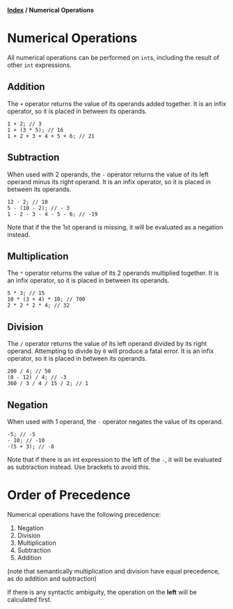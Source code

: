 **[Index](index) / Numerical Operations**

# Numerical Operations

All numerical operations can be performed on `int`s, including the result of other `int` expressions.

## Addition
The `+` operator returns the value of its operands added together. It is an infix operator, so it is placed in between its operands.
```
1 + 2; // 3
1 + (3 * 5); // 16
1 + 2 + 3 + 4 + 5 + 6; // 21
```

## Subtraction
When used with 2 operands, the `-` operator returns the value of its left operand minus its right operand. It is an infix operator, so it is placed in between its operands.
```
12 - 2; // 10
5 - (10 - 2); // - 3
1 - 2 - 3 - 4 - 5 - 6; // -19
```
Note that if the the 1st operand is missing, it will be evaluated as a negation instead.

## Multiplication
The `*` operator returns the value of its 2 operands multiplied together. It is an infix operator, so it is placed in between its operands.
```
5 * 3; // 15
10 * (3 + 4) * 10; // 700
2 * 2 * 2 * 4; // 32
```

## Division
The `/` operator returns the value of its left operand divided by its right operand. Attempting to divide by `0` will produce a fatal error. It is an infix operator, so it is placed in between its operands.
```
200 / 4; // 50
(0 - 12) / 4; // -3
360 / 3 / 4 / 15 / 2; // 1
```

## Negation
When used with 1 operand, the `-` operator negates the value of its operand.
```
-5; // -5
- 10; // -10
-(5 + 3); // -8
```
Note that if there is an int expression to the left of the `-`, it will be evaluated as subtraction instead. Use brackets to avoid this.

# Order of Precedence
Numerical operations have the following precedence:
1. Negation
1. Division
1. Multiplication
1. Subtraction
1. Addition

(note that semantically multiplication and division have equal precedence, as do addition and subtraction)

If there is any syntactic ambiguity, the operation on the **left** will be calculated first.